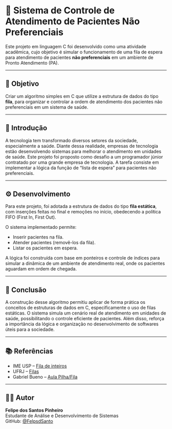 # 🏥 Sistema de Controle de Atendimento de Pacientes Não Preferenciais

Este projeto em linguagem C foi desenvolvido como uma atividade acadêmica, cujo objetivo é simular o funcionamento de uma fila de espera para atendimento de pacientes **não preferenciais** em um ambiente de Pronto Atendimento (PA).

---

## 🎯 Objetivo

Criar um algoritmo simples em C que utilize a estrutura de dados do tipo **fila**, para organizar e controlar a ordem de atendimento dos pacientes não preferenciais em um sistema de saúde.

---

## 🧾 Introdução

A tecnologia tem transformado diversos setores da sociedade, especialmente a saúde. Diante dessa realidade, empresas de tecnologia estão desenvolvendo sistemas para melhorar o atendimento em unidades de saúde. Este projeto foi proposto como desafio a um programador júnior contratado por uma grande empresa de tecnologia. A tarefa consiste em implementar a lógica da função de “lista de espera” para pacientes não preferenciais.

---

## ⚙️ Desenvolvimento

Para este projeto, foi adotada a estrutura de dados do tipo **fila estática**, com inserções feitas no final e remoções no início, obedecendo a política FIFO (First In, First Out).

O sistema implementado permite:
- Inserir pacientes na fila.
- Atender pacientes (removê-los da fila).
- Listar os pacientes em espera.

A lógica foi construída com base em ponteiros e controle de índices para simular a dinâmica de um ambiente de atendimento real, onde os pacientes aguardam em ordem de chegada.

---

## 🧠 Conclusão

A construção desse algoritmo permitiu aplicar de forma prática os conceitos de estruturas de dados em C, especificamente o uso de filas estáticas. O sistema simula um cenário real de atendimento em unidades de saúde, possibilitando o controle eficiente de pacientes. Além disso, reforça a importância da lógica e organização no desenvolvimento de softwares úteis para a sociedade.

---

## 📚 Referências

- IME USP – [Fila de inteiros](https://www.ime.usp.br/~pf/algoritmos/aulas/fila.html)  
- UFRJ – [Filas](https://www.cos.ufrj.br/~rfarias/cos121/filas.html)  
- Gabriel Bueno – [Aula Pilha/Fila](https://gabrielbueno072.github.io/rea-aed/aula_pilha_fila.html)

---

## 👨‍💻 Autor

**Felipe dos Santos Pinheiro**  
Estudante de Análise e Desenvolvimento de Sistemas  
GitHub: [@FelpsdSanto](https://github.com/FelpsdSanto)
